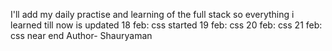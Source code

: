 I'll add my daily practise and learning of the full stack so everything i learned till now is updated 
18 feb: css started
19 feb: css 
20 feb: css 
21 feb: css near end 
Author- Shauryaman
